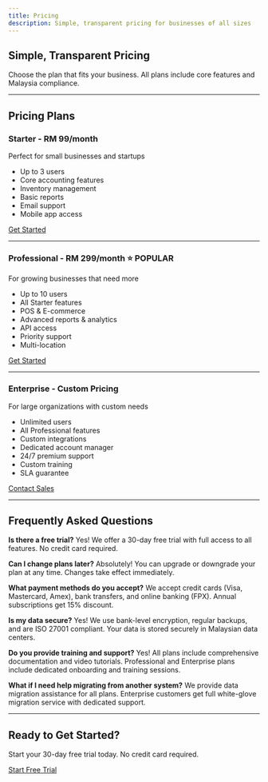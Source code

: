```yaml
---
title: Pricing
description: Simple, transparent pricing for businesses of all sizes
---
```


## Simple, Transparent Pricing

Choose the plan that fits your business. All plans include core features and Malaysia compliance.

---

## Pricing Plans

### Starter - RM 99/month
Perfect for small businesses and startups

- Up to 3 users
- Core accounting features
- Inventory management
- Basic reports
- Email support
- Mobile app access

[Get Started](/contact)

---

### Professional - RM 299/month  ⭐ POPULAR
For growing businesses that need more

- Up to 10 users
- All Starter features
- POS & E-commerce
- Advanced reports & analytics
- API access
- Priority support
- Multi-location

[Get Started](/contact)

---

### Enterprise - Custom Pricing
For large organizations with custom needs

- Unlimited users
- All Professional features
- Custom integrations
- Dedicated account manager
- 24/7 premium support
- Custom training
- SLA guarantee

[Contact Sales](/contact)

---

## Frequently Asked Questions

**Is there a free trial?**
Yes! We offer a 30-day free trial with full access to all features. No credit card required.

**Can I change plans later?**
Absolutely! You can upgrade or downgrade your plan at any time. Changes take effect immediately.

**What payment methods do you accept?**
We accept credit cards (Visa, Mastercard, Amex), bank transfers, and online banking (FPX). Annual subscriptions get 15% discount.

**Is my data secure?**
Yes! We use bank-level encryption, regular backups, and are ISO 27001 compliant. Your data is stored securely in Malaysian data centers.

**Do you provide training and support?**
Yes! All plans include comprehensive documentation and video tutorials. Professional and Enterprise plans include dedicated onboarding and training sessions.

**What if I need help migrating from another system?**
We provide data migration assistance for all plans. Enterprise customers get full white-glove migration service with dedicated support.

---

## Ready to Get Started?

Start your 30-day free trial today. No credit card required.

[Start Free Trial](/contact)

